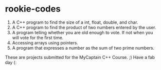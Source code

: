 # rookie-codes
1. A C++ program to find the size of a int, float, double, and char.
2. A C++ program to find the product of two numbers entered by the user.
3. A program telling whether you are old enough to vote. If not when you will vote for the first time.
4. Accessing arrays using pointers.
5. A program that expresses a number as the sum of two prime numbers.


These are projects submitted for the MyCaptain C++ Course.
;) Have a fab day (:
